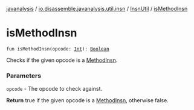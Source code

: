[javanalysis](../../index.md) / [io.disassemble.javanalysis.util.insn](../index.md) / [InsnUtil](index.md) / [isMethodInsn](./is-method-insn.md)

# isMethodInsn

`fun isMethodInsn(opcode: `[`Int`](https://kotlinlang.org/api/latest/jvm/stdlib/kotlin/-int/index.html)`): `[`Boolean`](https://kotlinlang.org/api/latest/jvm/stdlib/kotlin/-boolean/index.html)

Checks if the given opcode is a [MethodInsn](../../io.disassemble.javanalysis.insn/-method-insn/index.md).

### Parameters

`opcode` - The opcode to check against.

**Return**
true if the given opcode is a [MethodInsn](../../io.disassemble.javanalysis.insn/-method-insn/index.md), otherwise false.

